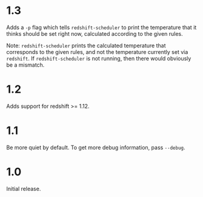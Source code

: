 # 1.3

Adds a `-p` flag which tells `redshift-scheduler` to print the temperature that it thinks should be set right now, calculated according to the given rules.

Note: `redshift-scheduler` prints the calculated temperature that corresponds to the given rules, and not the temperature currently set via `redshift`. If `redshift-scheduler` is not running, then there would obviously be a mismatch.


# 1.2

Adds support for redshift >= 1.12.

# 1.1

Be more quiet by default. To get more debug information, pass ``--debug``.

# 1.0

Initial release.
